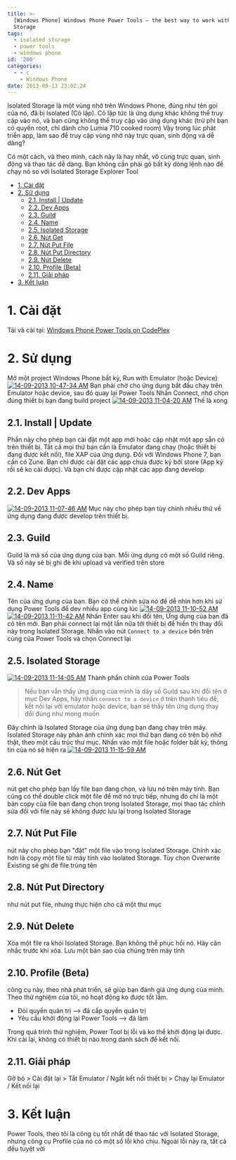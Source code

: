 ```yaml
---
title: >-
  [Windows Phone] Windows Phone Power Tools – the best way to work with Isolated
  Storage
tags:
  - isolated storage
  - power tools
  - windows phone
id: '200'
categories:
  - - c
    - Windows Phone
date: 2013-09-13 23:02:24
---
```


Isolated Storage là một vùng nhớ trên Windows Phone, đúng như tên gọi của nó, đã bị Isolated (Cô lập). Cô lập tức là ứng dụng khác không thể truy cập vào nó, và bạn cũng không thể truy cập vào ứng dụng khác (trừ phi bạn có quyền root, chỉ dành cho Lumia 710 cooked room) Vậy trong lúc phát triển app, làm sao để truy cập vùng nhớ này trực quan, sinh động và dễ dàng?
<!-- more -->
Có một cách, và theo mình, cách này là hay nhất, vô cùng trực quan, sinh động và thao tác dễ dàng. Bạn không cần phải gõ bất kỳ dòng lệnh nào để chạy nó so với Isolated Storage Explorer Tool

*   [1\. Cài đặt](#1-cài-đặt)
*   [2\. Sử dụng](#2-sử-dụng)
    *   [2.1. Install | Update](#21-install--update)
    *   [2.2. Dev Apps](#22-dev-apps)
    *   [2.3. Guild](#23-guild)
    *   [2.4. Name](#24-name)
    *   [2.5. Isolated Storage](#25-isolated-storage)
    *   [2.6. Nút Get](#26-nút-get)
    *   [2.7. Nút Put File](#27-nút-put-file)
    *   [2.8. Nút Put Directory](#28-nút-put-directory)
    *   [2.9. Nút Delete](#29-nút-delete)
    *   [2.10. Profile (Beta)](#210-profile-beta)
    *   [2.11. Giải pháp](#211-giải-pháp)
*   [3\. Kết luận](#3-kết-luận)

# 1\. Cài đặt

Tải và cài tại: [Windows Phone Power Tools on CodePlex](http://wptools.codeplex.com/)

# 2\. Sử dụng

Mở một project Windows Phone bất kỳ, Run with Emulator (hoặc Device) [![14-09-2013 10-47-34 AM](http://cuoilennaocacban2.files.wordpress.com/2013/09/14-09-2013-10-47-34-am.png "14-09-2013 10-47-34 AM")](http://www.flickr.com/photos/28322228@N04/9739566696/) Bạn phải chờ cho ứng dụng bắt đầu chạy trên Emulator hoặc device, sau đó quay lại Power Tools Nhấn Connect, nhớ chọn đúng thiết bị bạn đang build project [![14-09-2013 11-04-20 AM](http://cuoilennaocacban2.files.wordpress.com/2013/09/14-09-2013-11-04-20-am.png "14-09-2013 11-04-20 AM")](http://www.flickr.com/photos/28322228@N04/9737431929/) Thế là xong

## 2.1. Install | Update

Phần này cho phép bạn cài đặt một app mới hoặc cập nhật một app sẵn có trên thiết bị. Tất cả mọi thứ bạn cần là Emulator đang chạy (hoặc thiết bị đang được kết nối), file XAP của ứng dụng. Đối với Windows Phone 7, bạn cần có Zune. Bạn chỉ được cài đặt các app chưa được ký bởi store (App ký rồi sẽ ko cài được). Và bạn chỉ được cập nhật các app đang develop

## 2.2. Dev Apps

[![14-09-2013 11-07-46 AM](http://cuoilennaocacban2.files.wordpress.com/2013/09/14-09-2013-11-07-46-am.png "14-09-2013 11-07-46 AM")](http://www.flickr.com/photos/28322228@N04/9739591682/) Mục này cho phép bạn tùy chỉnh nhiều thứ về ứng dụng đang được develop trên thiết bị.

## 2.3. Guild

Guild là mã số của ứng dụng của bạn. Mỗi ứng dụng có một số Guild riêng. Và số này sẽ bị ghi đè khi upload và verified trên store

## 2.4. Name

Tên của ứng dụng của bạn. Bạn có thể chỉnh sửa nó để dễ nhìn hơn khi sử dụng Power Tools để dev nhiều app cùng lúc [![14-09-2013 11-10-52 AM](http://cuoilennaocacban2.files.wordpress.com/2013/09/14-09-2013-11-10-52-am.png "14-09-2013 11-10-52 AM")](http://www.flickr.com/photos/28322228@N04/9739602720/) [![14-09-2013 11-11-42 AM](http://cuoilennaocacban2.files.wordpress.com/2013/09/14-09-2013-11-11-42-am.png "14-09-2013 11-11-42 AM")](http://www.flickr.com/photos/28322228@N04/9737458719/) Nhấn Enter sau khi đổi tên, Ứng dụng của bạn đã có tên mới. Bạn phải connect lại một lần nữa tới thiết bị để hiển thị thay đổi này trong Isolated Storage. Nhấn vào nút `Connect to a device` bên trên cùng của Power Tools và chọn Connect lại

## 2.5. Isolated Storage

[![14-09-2013 11-14-05 AM](http://cuoilennaocacban2.files.wordpress.com/2013/09/14-09-2013-11-14-05-am.png "14-09-2013 11-14-05 AM")](http://www.flickr.com/photos/28322228@N04/9739619928/) Thành phần chính của Power Tools

> Nếu bạn vẫn thấy ứng dụng của mình là dãy số Guild sau khi đổi tên ở mục Dev Apps, hãy nhấn `connect to a device` ở trên thanh tiêu đề, kết nối lại với emulator hoặc device, bạn sẽ thấy tên ứng dụng thay đổi đúng như mong muốn

Đây chính là Isolated Storage của ứng dụng bạn đang chạy trên máy. Isolated Storage này phản ánh chính xác mọi thứ bạn đang có trên bộ nhớ thật, theo một cấu trúc thư mục. Nhấn vào một file hoặc folder bất kỳ, thông tin của nó sẽ hiện ra [![14-09-2013 11-15-59 AM](http://cuoilennaocacban2.files.wordpress.com/2013/09/14-09-2013-11-15-59-am.png "14-09-2013 11-15-59 AM")](http://www.flickr.com/photos/28322228@N04/9739643620/)

## 2.6. Nút Get

nút get cho phép bạn lấy file bạn đang chọn, và lưu nó trên máy tính. Bạn cũng có thể double click một file để mở nó trực tiếp, nhưng đó chỉ là một bản copy của file bạn đang chọn trong Isolated Storage, mọi thao tác chỉnh sửa đối với file này sẽ không được lưu lại trong Isolated Storage

## 2.7. Nút Put File

nút này cho phép bạn "đặt" một file vào trong Isolated Storage. Chính xác hơn là copy một file từ máy tính vào Isolated Storage. Tùy chọn Overwrite Existing sẽ ghi đè file trùng tên

## 2.8. Nút Put Directory

như nút put file, nhưng thực hiện cho cả một thư mục

## 2.9. Nút Delete

Xóa một file ra khỏi Isolated Storage. Bạn không thể phục hồi nó. Hãy cân nhắc trước khi xóa. Lưu một bản sao của chúng trên máy tính

## 2.10. Profile (Beta)

công cụ này, theo nhà phát triển, sẽ giúp bạn đánh giá ứng dụng của mình. Theo thử nghiệm của tôi, nó hoạt động ko được tốt lắm.

*   Đòi quyền quản trị –> đã cấp quyền quản trị
*   Yêu cầu khởi động lại Power Tools –> đã làm

Trong quá trình thử nghiệm, Power Tool bị lỗi và ko thể khởi động lại được. Khi cài lại, không có thiết bị nào trong danh sách để kết nối.

## 2.11. Giải pháp

Gỡ bỏ > Cài đặt lại > Tắt Emulator / Ngắt kết nối thiết bị > Chạy lại Emulator / Kết nối lại

# 3\. Kết luận

Power Tools, theo tôi là công cụ tốt nhất để thao tác với Isolated Storage, nhưng công cụ Profile của nó có một số lỗi khó chịu. Ngoài lỗi này ra, tất cả đều tuyệt vời